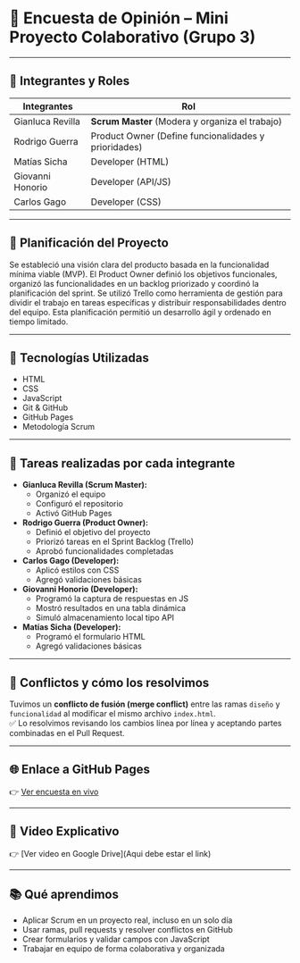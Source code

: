 # 📝 Encuesta de Opinión – Mini Proyecto Colaborativo (Grupo 3)

---

## 👥 Integrantes y Roles

| Integrantes        | Rol                                                  |
| ------------------ | -----------------------------------------------------|
| Gianluca Revilla   | **Scrum Master** (Modera y organiza el trabajo)      |
| Rodrigo Guerra     | Product Owner (Define funcionalidades y prioridades) |
| Matías Sicha       | Developer (HTML)                                     |
| Giovanni Honorio | Developer (API/JS)                                   |
| Carlos Gago        | Developer (CSS)                                      |

---

## 📌 Planificación del Proyecto

Se estableció una visión clara del producto basada en la funcionalidad mínima viable (MVP). El Product Owner definió los objetivos funcionales, organizó las funcionalidades en un backlog priorizado y coordinó la planificación del sprint. Se utilizó Trello como herramienta de gestión para dividir el trabajo en tareas específicas y distribuir responsabilidades dentro del equipo. Esta planificación permitió un desarrollo ágil y ordenado en tiempo limitado.

---

## 🔧 Tecnologías Utilizadas

- HTML  
- CSS  
- JavaScript  
- Git & GitHub  
- GitHub Pages  
- Metodología Scrum

---

## 🧩 Tareas realizadas por cada integrante

- **Gianluca Revilla (Scrum Master):**
  - Organizó el equipo  
  - Configuró el repositorio  
  - Activó GitHub Pages  
- **Rodrigo Guerra (Product Owner):**
  - Definió el objetivo del proyecto  
  - Priorizó tareas en el Sprint Backlog (Trello)  
  - Aprobó funcionalidades completadas  
- **Carlos Gago (Developer):**
  - Aplicó estilos con CSS  
  - Agregó validaciones básicas  
- **Giovanni Honorio (Developer):**
  - Programó la captura de respuestas en JS  
  - Mostró resultados en una tabla dinámica  
  - Simuló almacenamiento local tipo API  
- **Matías Sicha (Developer):**
  - Programó el formulario HTML  
  - Agregó validaciones básicas  

---

## 🧪 Conflictos y cómo los resolvimos

Tuvimos un **conflicto de fusión (merge conflict)** entre las ramas `diseño` y `funcionalidad` al modificar el mismo archivo `index.html`.  
✅ Lo resolvimos revisando los cambios línea por línea y aceptando partes combinadas en el Pull Request.

---

## 🌐 Enlace a GitHub Pages

👉 [Ver encuesta en vivo](https://gerasyste.github.io/Mini-Proyecto-Scrum-Grupo-3/)

---

## 🎥 Video Explicativo

👉 [Ver video en Google Drive](Aqui debe estar el link)

---

## 📚 Qué aprendimos

- Aplicar Scrum en un proyecto real, incluso en un solo día  
- Usar ramas, pull requests y resolver conflictos en GitHub  
- Crear formularios y validar campos con JavaScript  
- Trabajar en equipo de forma colaborativa y organizada
